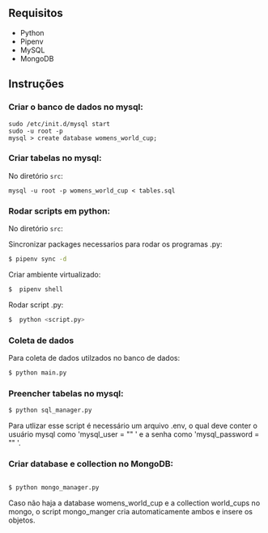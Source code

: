 ## Requisitos

* Python 
* Pipenv 
* MySQL
* MongoDB

## Instruções

### Criar o banco de dados no mysql:

```
sudo /etc/init.d/mysql start
sudo -u root -p
mysql > create database womens_world_cup;

```

### Criar tabelas no mysql:

No diretório `src`:
```
mysql -u root -p womens_world_cup < tables.sql

```

### Rodar scripts em python:

No diretório `src`:

Sincronizar packages necessarios para rodar os programas .py:
```sh
$ pipenv sync -d
```

Criar ambiente virtualizado:
```sh
$  pipenv shell
```

Rodar script .py:
```sh
$  python <script.py>
```

### Coleta de dados

Para coleta de dados utilzados no banco de dados:
```sh
$ python main.py
```

### Preencher tabelas no mysql:

```sh
$ python sql_manager.py
```

Para utlizar esse script é necessário um arquivo .env, o qual deve conter o usuário mysql como 'mysql_user = "" ' e
a senha como 'mysql_password = "" '.



### Criar database e collection no MongoDB:

```sh

$ python mongo_manager.py

```

Caso não haja a database womens_world_cup e a collection world_cups no mongo, o script mongo_manger cria automaticamente ambos e insere os objetos.



